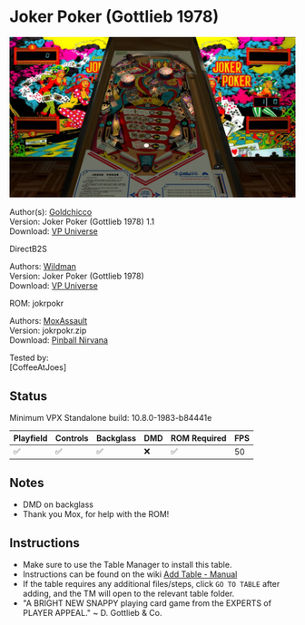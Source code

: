 # Joker Poker (Gottlieb 1978)

![Table Preview](../../images/vpx-jokerpoker.jpg)

Author(s): [Goldchicco](https://vpuniverse.com/profile/23579-goldchicco/)  
Version:  Joker Poker (Gottlieb 1978) 1.1  
Download:  [VP Universe](https://vpuniverse.com/files/file/7507-joker-poker-gottlieb-1978/)

DirectB2S

Authors: [Wildman](https://vpuniverse.com/profile/5-wildman/)  
Version: Joker Poker (Gottlieb 1978)  
Download: [VP Universe](https://vpuniverse.com/files/file/3152-joker-poker-gottlieb-1978/)

ROM:  jokrpokr

Authors: [MoxAssault](https://pinballnirvana.com/forums/members/moxassault.47593/)  
Version: jokrpokr.zip  
Download: [Pinball Nirvana](https://pinballnirvana.com/forums/resources/jokrpokr-zip.8427/)

Tested by:  
[CoffeeAtJoes]

## Status 

Minimum VPX Standalone build: 10.8.0-1983-b84441e

| Playfield | Controls | Backglass | DMD | ROM Required | FPS | 
|-----------|----------|-----------|-----|--------------|-----|
| :white_check_mark: | :white_check_mark: | :white_check_mark: | :x: | :white_check_mark: | 50 |

## Notes

- DMD on backglass
- Thank you Mox, for help with the ROM!

## Instructions

- Make sure to use the Table Manager to install this table.
- Instructions can be found on the wiki [Add Table - Manual](https://github.com/LegendsUnchained/vpx-standalone-alp4k/wiki/%5B04%5D-%F0%9F%A7%A1-TM-%E2%80%90-Other-Features#add-table---manual)
- If the table requires any additional files/steps, click `GO TO TABLE` after adding, and the TM will open to the relevant table folder.
- "A BRIGHT NEW SNAPPY playing card game from the EXPERTS of PLAYER APPEAL." ~ D. Gottlieb & Co.

